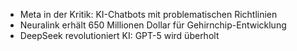 - Meta in der Kritik: KI-Chatbots mit problematischen Richtlinien
- Neuralink erhält 650 Millionen Dollar für Gehirnchip-Entwicklung
- DeepSeek revolutioniert KI: GPT-5 wird überholt
